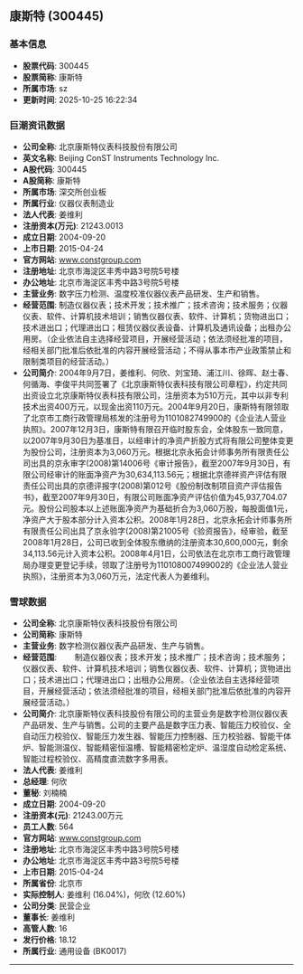## 康斯特 (300445)

### 基本信息

- **股票代码**: 300445
- **股票简称**: 康斯特
- **所属市场**: sz
- **更新时间**: 2025-10-25 16:22:34

### 巨潮资讯数据

- **公司全称**: 北京康斯特仪表科技股份有限公司
- **英文名称**: Beijing ConST Instruments Technology Inc.
- **A股代码**: 300445
- **A股简称**: 康斯特
- **所属市场**: 深交所创业板
- **所属行业**: 仪器仪表制造业
- **法人代表**: 姜维利
- **注册资本(万元)**: 21243.0013
- **成立日期**: 2004-09-20
- **上市日期**: 2015-04-24
- **官方网站**: www.constgroup.com
- **注册地址**: 北京市海淀区丰秀中路3号院5号楼
- **办公地址**: 北京市海淀区丰秀中路3号院5号楼
- **主营业务**: 数字压力检测、温度校准仪器仪表产品研发、生产和销售。
- **经营范围**: 制造仪器仪表；技术开发；技术推广；技术咨询；技术服务；仪器仪表、软件、计算机技术培训；销售仪器仪表、软件、计算机；货物进出口；技术进出口；代理进出口；租赁仪器仪表设备、计算机及通讯设备；出租办公用房。（企业依法自主选择经营项目，开展经营活动；依法须经批准的项目，经相关部门批准后依批准的内容开展经营活动；不得从事本市产业政策禁止和限制类项目的经营活动。）
- **公司简介**: 2004年9月7日，姜维利、何欣、刘宝琦、浦江川、徐晖、赵士春、何循海、李俊平共同签署了《北京康斯特仪表科技有限公司章程》，约定共同出资设立北京康斯特仪表科技有限公司，注册资本为510万元，其中以非专利技术出资400万元，以现金出资110万元。2004年9月20日，康斯特有限领取了北京市工商行政管理局核发的注册号为1101082749900的《企业法人营业执照》。2007年12月3日，康斯特有限召开临时股东会，全体股东一致同意，以2007年9月30日为基准日，以经审计的净资产折股方式将有限公司整体变更为股份公司，注册资本为3,060万元。根据北京永拓会计师事务所有限责任公司出具的京永审字(2008)第14006号《审计报告》，截至2007年9月30日，有限公司经审计的账面净资产为30,634,113.56元；根据北京德祥资产评估有限责任公司出具的京德评报字(2008)第012号《股份制改制项目资产评估报告书》，截至2007年9月30日，有限公司账面净资产评估价值为45,937,704.07元。股份公司股本以上述账面净资产为基础折合为3,060万股，每股面值1元，净资产大于股本部分计入资本公积。2008年1月28日，北京永拓会计师事务所有限责任公司出具了京永验字(2008)第21005号《验资报告》，经审验，截至2008年1月28日，公司已收到全体股东缴纳的注册资本30,600,000元，剩余34,113.56元计入资本公积。2008年4月1日，公司依法在北京市工商行政管理局办理变更登记手续，领取了注册号为110108007499002的《企业法人营业执照》，注册资本为3,060万元，法定代表人为姜维利。

### 雪球数据

- **公司全称**: 北京康斯特仪表科技股份有限公司
- **公司简称**: 康斯特
- **主营业务**: 数字检测仪器仪表产品研发、生产与销售。
- **经营范围**: 　　制造仪器仪表；技术开发；技术推广；技术咨询；技术服务；仪器仪表、软件、计算机技术培训；销售仪器仪表、软件、计算机；货物进出口；技术进出口；代理进出口；出租办公用房。（企业依法自主选择经营项目，开展经营活动；依法须经批准的项目，经相关部门批准后依批准的内容开展经营活动。）
- **公司简介**: 北京康斯特仪表科技股份有限公司的主营业务是数字检测仪器仪表产品研发、生产与销售。公司的主要产品是数字压力表、智能压力校验仪、全自动压力校验仪、智能压力发生器、智能压力控制器、压力校验器、智能干体炉、智能测温仪、智能精密恒温槽、智能精密检定炉、温湿度自动检定系统、智能过程校验仪、高精度直流数字多用表。
- **法人代表**: 姜维利
- **总经理**: 何欣
- **董秘**: 刘楠楠
- **成立日期**: 2004-09-20
- **注册资本(元)**: 21243.00万元
- **员工人数**: 564
- **官方网站**: www.constgroup.com
- **注册地址**: 北京市海淀区丰秀中路3号院5号楼
- **办公地址**: 北京市海淀区丰秀中路3号院5号楼
- **上市日期**: 2015-04-24
- **所属省份**: 北京市
- **实际控制人**: 姜维利 (16.04%)，何欣 (12.60%)
- **公司分类**: 民营企业
- **董事长**: 姜维利
- **高管人数**: 16
- **发行价格**: 18.12
- **所属行业**: 通用设备 (BK0017)

---